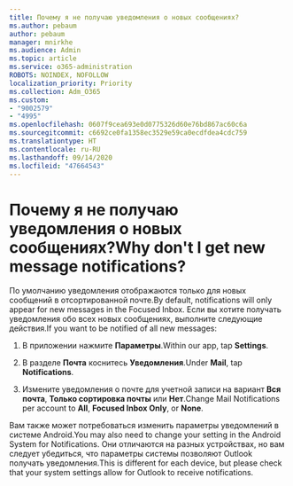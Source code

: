 ```yaml
---
title: Почему я не получаю уведомления о новых сообщениях?
ms.author: pebaum
author: pebaum
manager: mnirkhe
ms.audience: Admin
ms.topic: article
ms.service: o365-administration
ROBOTS: NOINDEX, NOFOLLOW
localization_priority: Priority
ms.collection: Adm_O365
ms.custom:
- "9002579"
- "4995"
ms.openlocfilehash: 0607f9cea693e0d0775326d60e76bd867ac60c6a
ms.sourcegitcommit: c6692ce0fa1358ec3529e59ca0ecdfdea4cdc759
ms.translationtype: HT
ms.contentlocale: ru-RU
ms.lasthandoff: 09/14/2020
ms.locfileid: "47664543"
---
```

# <a name="why-dont-i-get-new-message-notifications"></a><span data-ttu-id="4e038-102">Почему я не получаю уведомления о новых сообщениях?</span><span class="sxs-lookup"><span data-stu-id="4e038-102">Why don't I get new message notifications?</span></span>

<span data-ttu-id="4e038-103">По умолчанию уведомления отображаются только для новых сообщений в отсортированной почте.</span><span class="sxs-lookup"><span data-stu-id="4e038-103">By default, notifications will only appear for new messages in the Focused Inbox.</span></span> <span data-ttu-id="4e038-104">Если вы хотите получать уведомления обо всех новых сообщениях, выполните следующие действия.</span><span class="sxs-lookup"><span data-stu-id="4e038-104">If you want to be notified of all new messages:</span></span>

1. <span data-ttu-id="4e038-105">В приложении нажмите **Параметры**.</span><span class="sxs-lookup"><span data-stu-id="4e038-105">Within our app, tap **Settings**.</span></span>

2. <span data-ttu-id="4e038-106">В разделе **Почта** коснитесь **Уведомления**.</span><span class="sxs-lookup"><span data-stu-id="4e038-106">Under **Mail**, tap **Notifications**.</span></span>

3. <span data-ttu-id="4e038-107">Измените уведомления о почте для учетной записи на вариант **Вся почта**, **Только сортировка почты** или **Нет**.</span><span class="sxs-lookup"><span data-stu-id="4e038-107">Change Mail Notifications per account to **All**, **Focused Inbox Only**, or **None**.</span></span>

<span data-ttu-id="4e038-108">Вам также может потребоваться изменить параметры уведомлений в системе Android.</span><span class="sxs-lookup"><span data-stu-id="4e038-108">You may also need to change your setting in the Android System for Notifications.</span></span> <span data-ttu-id="4e038-109">Они отличаются на разных устройствах, но вам следует убедиться, что параметры системы позволяют Outlook получать уведомления.</span><span class="sxs-lookup"><span data-stu-id="4e038-109">This is different for each device, but please check that your system settings allow for Outlook to receive notifications.</span></span>

